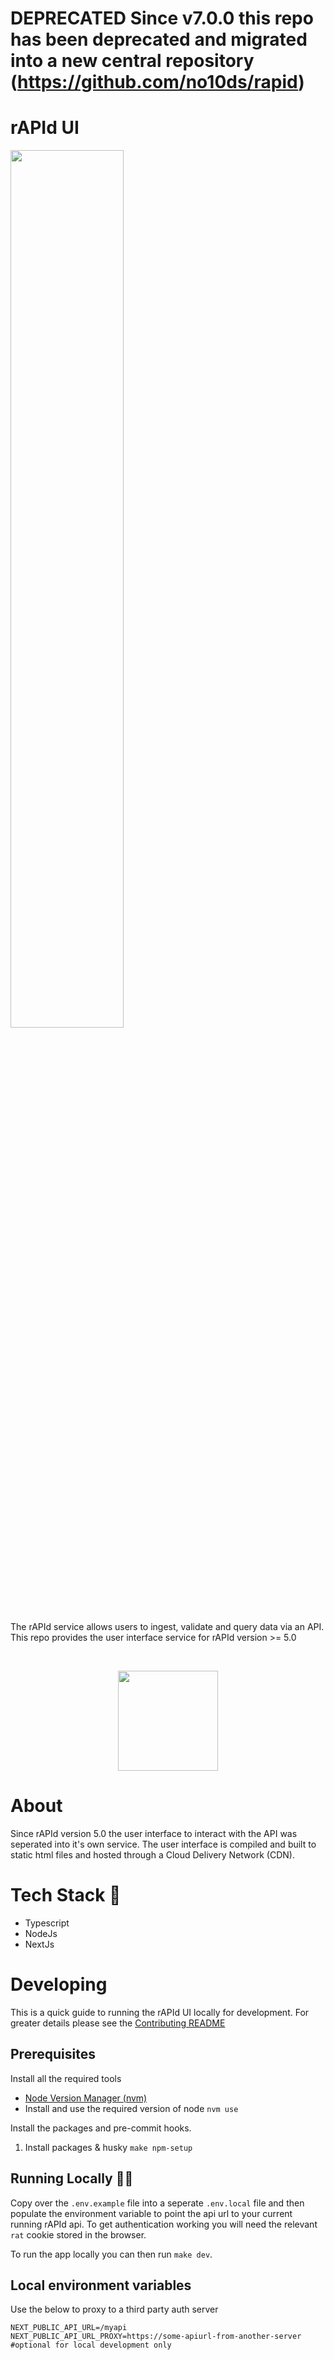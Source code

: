 # **DEPRECATED** Since v7.0.0 this repo has been deprecated and migrated into a new central repository (https://github.com/no10ds/rapid)

# rAPId UI

<img src="https://github.com/no10ds/rapid-api/blob/main/logo.png?raw=true" display=block margin-left=auto margin-right=auto width=60%;/>

The rAPId service allows users to ingest, validate and query data via an API. This repo provides the user interface service for rAPId version >= 5.0

<br />
<p align="center">
<a href="https://ukgovernmentdigital.slack.com/archives/C03E5GV2LQM"><img src="https://user-images.githubusercontent.com/609349/63558739-f60a7e00-c502-11e9-8434-c8a95b03ce62.png" width=160px; /></a>
</p>

# About

Since rAPId version 5.0 the user interface to interact with the API was seperated into it's own service. The user interface is compiled and built to static html files and hosted through a Cloud Delivery Network (CDN).

# Tech Stack 🍭

- Typescript
- NodeJs
- NextJs

# Developing

This is a quick guide to running the rAPId UI locally for development. For greater details please see the [Contributing README](CONTRIBUTING.md)

## Prerequisites

Install all the required tools

- [Node Version Manager (nvm)](https://github.com/nvm-sh/nvm#installing-and-updating)
- Install and use the required version of node `nvm use`

Install the packages and pre-commit hooks.

1. Install packages & husky `make npm-setup`

## Running Locally 🏃‍♂️

Copy over the `.env.example` file into a seperate `.env.local` file and then populate the environment variable to point the api url to your current running rAPId api. To get authentication working you will need the relevant `rat` cookie stored in the browser.

To run the app locally you can then run `make dev`.

## Local environment variables

Use the below to proxy to a third party auth server

```
NEXT_PUBLIC_API_URL=/myapi
NEXT_PUBLIC_API_URL_PROXY=https://some-apiurl-from-another-server #optional for local development only
```
